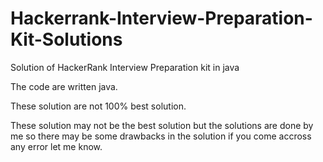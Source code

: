 # Hackerrank-Interview-Preparation-Kit-Solutions
Solution of HackerRank Interview Preparation kit in java

The code are written java.

These solution are not 100% best solution.

These solution may not be the best solution but the solutions are done by me so there may be some drawbacks in the solution if you come accross any error let me know.

